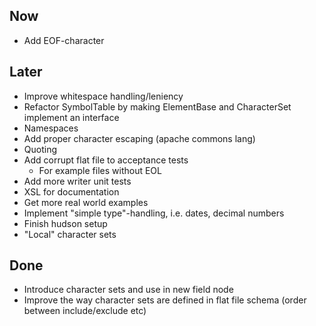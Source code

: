 Now
---
* Add EOF-character


Later
-----
* Improve whitespace handling/leniency
* Refactor SymbolTable by making ElementBase and CharacterSet implement an interface
* Namespaces
* Add proper character escaping (apache commons lang)
* Quoting
* Add corrupt flat file to acceptance tests
    - For example files without EOL
* Add more writer unit tests
* XSL for documentation
* Get more real world examples
* Implement "simple type"-handling, i.e. dates, decimal numbers
* Finish hudson setup
* "Local" character sets

Done
----
* Introduce character sets and use in new field node
* Improve the way character sets are defined in flat file schema (order between include/exclude etc)
